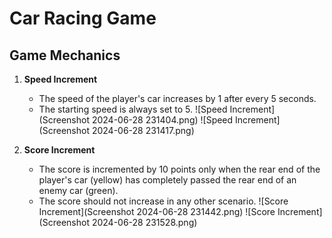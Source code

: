 # Car Racing Game

## Game Mechanics

1. **Speed Increment**
   - The speed of the player's car increases by 1 after every 5 seconds.
   - The starting speed is always set to 5.
   ![Speed Increment](Screenshot 2024-06-28 231404.png)
   ![Speed Increment](Screenshot 2024-06-28 231417.png)

2. **Score Increment**
   - The score is incremented by 10 points only when the rear end of the player's car (yellow) has completely passed the rear end of an enemy car (green).
   - The score should not increase in any other scenario.
   ![Score Increment](Screenshot 2024-06-28 231442.png)
   ![Score Increment](Screenshot 2024-06-28 231528.png)
